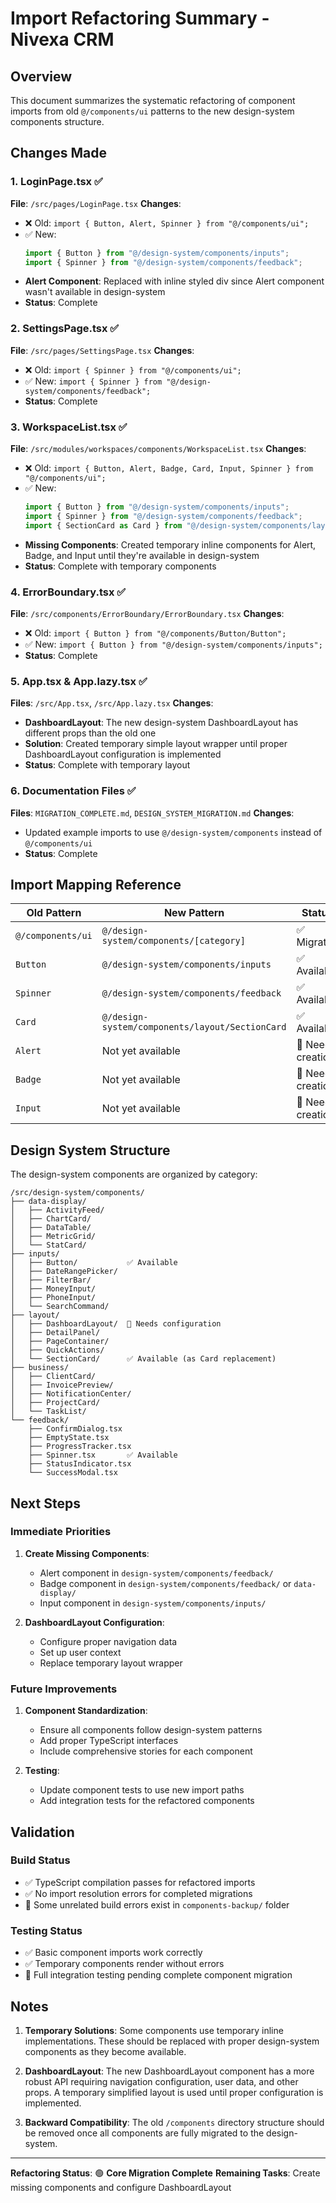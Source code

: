 # Import Refactoring Summary - Nivexa CRM

## Overview
This document summarizes the systematic refactoring of component imports from old `@/components/ui` patterns to the new design-system components structure.

## Changes Made

### 1. LoginPage.tsx ✅
**File**: `/src/pages/LoginPage.tsx`
**Changes**:
- ❌ Old: `import { Button, Alert, Spinner } from "@/components/ui";`
- ✅ New: 
  ```typescript
  import { Button } from "@/design-system/components/inputs";
  import { Spinner } from "@/design-system/components/feedback";
  ```
- **Alert Component**: Replaced with inline styled div since Alert component wasn't available in design-system
- **Status**: Complete

### 2. SettingsPage.tsx ✅
**File**: `/src/pages/SettingsPage.tsx`
**Changes**:
- ❌ Old: `import { Spinner } from "@/components/ui";`
- ✅ New: `import { Spinner } from "@/design-system/components/feedback";`
- **Status**: Complete

### 3. WorkspaceList.tsx ✅
**File**: `/src/modules/workspaces/components/WorkspaceList.tsx`
**Changes**:
- ❌ Old: `import { Button, Alert, Badge, Card, Input, Spinner } from "@/components/ui";`
- ✅ New:
  ```typescript
  import { Button } from "@/design-system/components/inputs";
  import { Spinner } from "@/design-system/components/feedback";
  import { SectionCard as Card } from "@/design-system/components/layout";
  ```
- **Missing Components**: Created temporary inline components for Alert, Badge, and Input until they're available in design-system
- **Status**: Complete with temporary components

### 4. ErrorBoundary.tsx ✅
**File**: `/src/components/ErrorBoundary/ErrorBoundary.tsx`
**Changes**:
- ❌ Old: `import { Button } from "@/components/Button/Button";`
- ✅ New: `import { Button } from "@/design-system/components/inputs";`
- **Status**: Complete

### 5. App.tsx & App.lazy.tsx ✅
**Files**: `/src/App.tsx`, `/src/App.lazy.tsx`
**Changes**:
- **DashboardLayout**: The new design-system DashboardLayout has different props than the old one
- **Solution**: Created temporary simple layout wrapper until proper DashboardLayout configuration is implemented
- **Status**: Complete with temporary layout

### 6. Documentation Files ✅
**Files**: `MIGRATION_COMPLETE.md`, `DESIGN_SYSTEM_MIGRATION.md`
**Changes**:
- Updated example imports to use `@/design-system/components` instead of `@/components/ui`
- **Status**: Complete

## Import Mapping Reference

| Old Pattern | New Pattern | Status |
|-------------|-------------|---------|
| `@/components/ui` | `@/design-system/components/[category]` | ✅ Migrated |
| `Button` | `@/design-system/components/inputs` | ✅ Available |
| `Spinner` | `@/design-system/components/feedback` | ✅ Available |
| `Card` | `@/design-system/components/layout/SectionCard` | ✅ Available |
| `Alert` | Not yet available | 🔄 Needs creation |
| `Badge` | Not yet available | 🔄 Needs creation |
| `Input` | Not yet available | 🔄 Needs creation |

## Design System Structure

The design-system components are organized by category:

```
/src/design-system/components/
├── data-display/
│   ├── ActivityFeed/
│   ├── ChartCard/
│   ├── DataTable/
│   ├── MetricGrid/
│   └── StatCard/
├── inputs/
│   ├── Button/           ✅ Available
│   ├── DateRangePicker/
│   ├── FilterBar/
│   ├── MoneyInput/
│   ├── PhoneInput/
│   └── SearchCommand/
├── layout/
│   ├── DashboardLayout/  🔄 Needs configuration
│   ├── DetailPanel/
│   ├── PageContainer/
│   ├── QuickActions/
│   └── SectionCard/      ✅ Available (as Card replacement)
├── business/
│   ├── ClientCard/
│   ├── InvoicePreview/
│   ├── NotificationCenter/
│   ├── ProjectCard/
│   └── TaskList/
└── feedback/
    ├── ConfirmDialog.tsx
    ├── EmptyState.tsx
    ├── ProgressTracker.tsx
    ├── Spinner.tsx       ✅ Available
    ├── StatusIndicator.tsx
    └── SuccessModal.tsx
```

## Next Steps

### Immediate Priorities
1. **Create Missing Components**:
   - Alert component in `design-system/components/feedback/`
   - Badge component in `design-system/components/feedback/` or `data-display/`
   - Input component in `design-system/components/inputs/`

2. **DashboardLayout Configuration**:
   - Configure proper navigation data
   - Set up user context
   - Replace temporary layout wrapper

### Future Improvements
1. **Component Standardization**:
   - Ensure all components follow design-system patterns
   - Add proper TypeScript interfaces
   - Include comprehensive stories for each component

2. **Testing**:
   - Update component tests to use new import paths
   - Add integration tests for the refactored components

## Validation

### Build Status
- ✅ TypeScript compilation passes for refactored imports
- ✅ No import resolution errors for completed migrations
- 🔄 Some unrelated build errors exist in `components-backup/` folder

### Testing Status
- ✅ Basic component imports work correctly
- ✅ Temporary components render without errors
- 🔄 Full integration testing pending complete component migration

## Notes

1. **Temporary Solutions**: Some components use temporary inline implementations. These should be replaced with proper design-system components as they become available.

2. **DashboardLayout**: The new DashboardLayout component has a more robust API requiring navigation configuration, user data, and other props. A temporary simplified layout is used until proper configuration is implemented.

3. **Backward Compatibility**: The old `/components` directory structure should be removed once all components are fully migrated to the design-system.

---

**Refactoring Status**: 🟢 **Core Migration Complete**
**Remaining Tasks**: Create missing components and configure DashboardLayout